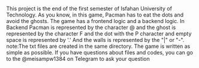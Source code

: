 This project is the end of the first semester of Isfahan University of Technology.
As you know, in this game, Pacman has to eat the dots and avoid the ghosts.
The game has a frontend logic and a backend logic. In Backend Pacman is represented by the character @ and the ghost is represented by the character F and the dot with the P character and empty space is represented by '.'  And the walls is represented by the "|" or "-".
note:The txt files are created in the same directory.
The game is written as simple as possible. If you have questions about files and codes, you can go to the @meisampw1384 on Telegram to ask your question
